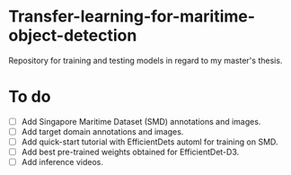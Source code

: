 # Transfer-learning-for-maritime-object-detection
Repository for training and testing models in regard to my master's thesis. 


# To do 

- [ ] Add Singapore Maritime Dataset (SMD) annotations and images.  
- [ ] Add target domain annotations and images. 
- [ ] Add quick-start tutorial with EfficientDets automl for training on SMD. 
- [ ] Add best pre-trained weights obtained for EfficientDet-D3. 
- [ ] Add inference videos. 
